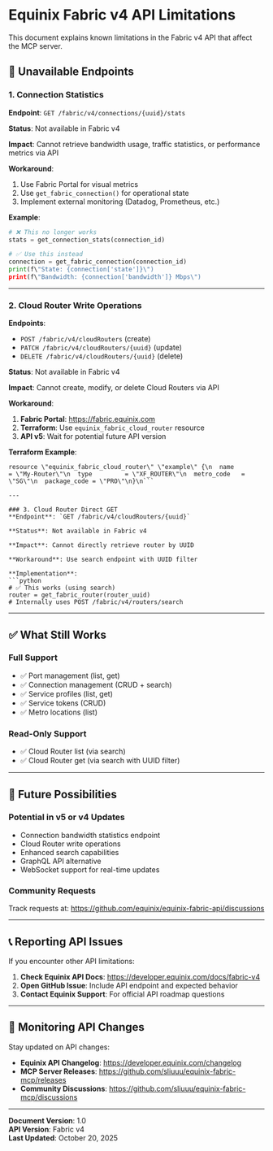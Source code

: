 # Equinix Fabric v4 API Limitations

This document explains known limitations in the Fabric v4 API that affect the MCP server.

## 🚫 Unavailable Endpoints

### 1. Connection Statistics
**Endpoint**: `GET /fabric/v4/connections/{uuid}/stats`

**Status**: Not available in Fabric v4

**Impact**: Cannot retrieve bandwidth usage, traffic statistics, or performance metrics via API

**Workaround**:
1. Use Fabric Portal for visual metrics
2. Use `get_fabric_connection()` for operational state
3. Implement external monitoring (Datadog, Prometheus, etc.)

**Example**:
```python
# ❌ This no longer works
stats = get_connection_stats(connection_id)

# ✅ Use this instead
connection = get_fabric_connection(connection_id)
print(f\"State: {connection['state']}\")
print(f\"Bandwidth: {connection['bandwidth']} Mbps\")
```

---

### 2. Cloud Router Write Operations
**Endpoints**:
- `POST /fabric/v4/cloudRouters` (create)
- `PATCH /fabric/v4/cloudRouters/{uuid}` (update)
- `DELETE /fabric/v4/cloudRouters/{uuid}` (delete)

**Status**: Not available in Fabric v4

**Impact**: Cannot create, modify, or delete Cloud Routers via API

**Workaround**:
1. **Fabric Portal**: https://fabric.equinix.com
2. **Terraform**: Use `equinix_fabric_cloud_router` resource
3. **API v5**: Wait for potential future API version

**Terraform Example**:
```hcl
resource \"equinix_fabric_cloud_router\" \"example\" {\n  name         = \"My-Router\"\n  type         = \"XF_ROUTER\"\n  metro_code   = \"SG\"\n  package_code = \"PRO\"\n}\n```

---

### 3. Cloud Router Direct GET
**Endpoint**: `GET /fabric/v4/cloudRouters/{uuid}`

**Status**: Not available in Fabric v4

**Impact**: Cannot directly retrieve router by UUID

**Workaround**: Use search endpoint with UUID filter

**Implementation**:
```python
# ✅ This works (using search)
router = get_fabric_router(router_uuid)
# Internally uses POST /fabric/v4/routers/search
```

---

## ✅ What Still Works

### Full Support
- ✅ Port management (list, get)
- ✅ Connection management (CRUD + search)
- ✅ Service profiles (list, get)
- ✅ Service tokens (CRUD)
- ✅ Metro locations (list)

### Read-Only Support
- ✅ Cloud Router list (via search)
- ✅ Cloud Router get (via search with UUID filter)

---

## 🔮 Future Possibilities

### Potential in v5 or v4 Updates
- Connection bandwidth statistics endpoint
- Cloud Router write operations
- Enhanced search capabilities
- GraphQL API alternative
- WebSocket support for real-time updates

### Community Requests
Track requests at: https://github.com/equinix/equinix-fabric-api/discussions

---

## 📞 Reporting API Issues

If you encounter other API limitations:

1. **Check Equinix API Docs**: https://developer.equinix.com/docs/fabric-v4
2. **Open GitHub Issue**: Include API endpoint and expected behavior
3. **Contact Equinix Support**: For official API roadmap questions

---

## 🔄 Monitoring API Changes

Stay updated on API changes:
- **Equinix API Changelog**: https://developer.equinix.com/changelog
- **MCP Server Releases**: https://github.com/sliuuu/equinix-fabric-mcp/releases
- **Community Discussions**: https://github.com/sliuuu/equinix-fabric-mcp/discussions

---

**Document Version**: 1.0  
**API Version**: Fabric v4  
**Last Updated**: October 20, 2025
